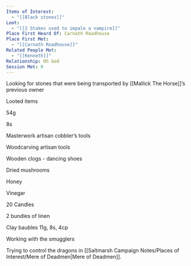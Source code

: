 ```yaml
---
Items of Interest:
  - "[[Black stones]]"
Loot:
  - "[[2 Stakes used to impale a vampire]]"
Place First Heard Of: Carnath Roadhouse
Place First Met:
  - "[[Carnath Roadhouse]]"
Related People Met:
  - "[[Kenneth]]"
Relationship: Oh God
Session Met: 0
---
```

Looking for stones that were being transported by [[Mallick The Horse]]’s previous owner

Looted items

54g

8s

Masterwork artisan cobbler’s tools

Woodcarving artisan tools

Wooden clogs - dancing shoes

Dried mushrooms

Honey

Vinegar

20 Candles

2 bundles of linen

Clay baubles 11g, 8s, 4cp

Working with the smugglers

Trying to control the dragons in [[Saltmarsh Campaign Notes/Places of Interest/Mere of Deadmen|Mere of Deadmen]].